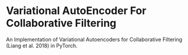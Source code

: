# Variational AutoEncoder For Collaborative Filtering

An Implementation of Variational Autoencoders for Collaborative Filtering (Liang et al. 2018) in PyTorch.